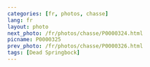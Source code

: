 ```yaml
---
categories: [fr, photos, chasse]
lang: fr
layout: photo
next_photo: /fr/photos/chasse/P0000324.html
picname: P0000325
prev_photo: /fr/photos/chasse/P0000326.html
tags: [Dead Springbock]
---
```


